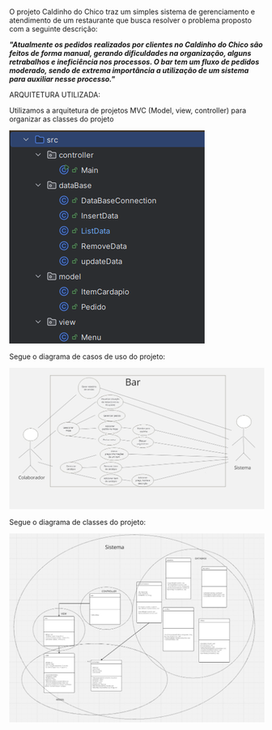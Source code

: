 O projeto Caldinho do Chico traz um simples sistema de gerenciamento e atendimento de um restaurante que busca resolver o problema proposto com a seguinte descrição:

  **_"Atualmente os pedidos realizados por clientes no Caldinho do Chico são feitos de forma manual, gerando dificuldades na organização, alguns retrabalhos e ineficiência nos processos. O bar tem um fluxo de pedidos moderado, sendo de extrema importância a utilização de um sistema para auxiliar nesse processo."_**


ARQUITETURA UTILIZADA:

Utilizamos a arquitetura de projetos MVC (Model, view, controller) para organizar as classes do projeto

   <img src="MVC.png" alt="MVC architecture screenshot">


Segue o diagrama de casos de uso do projeto:

<img src="Diagrama de Casos de Uso.jpg" alt="Diagrama de casos de uso">






Segue o diagrama de classes do projeto:

<img src="Diagrama de Classes.jpg" alt="Diagrama de classes">
